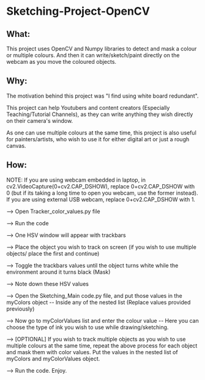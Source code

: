 # Sketching-Project-OpenCV

## What: 
This project uses OpenCV and Numpy libraries to detect and mask a colour or multiple colours. And then it can write/sketch/paint directly on the webcam as you move the coloured objects.

## Why:
The motivation behind this project was "I find using white board redundant".

This project can help Youtubers and content creators (Especially Teaching/Tutorial Channels), as they can write anything they wish directly on their camera's window.

As one can use multiple colours at the same time, this project is also useful for painters/artists, who wish to use it for either digital art or just a rough canvas.

## How:

NOTE: If you are using webcam embedded in laptop, in cv2.VideoCapture(0+cv2.CAP_DSHOW), replace 0+cv2.CAP_DSHOW with 0 (but if its taking a long time to open you webcam, use the former instead). If you are using external USB webcam, replace 0+cv2.CAP_DSHOW with 1.

--> Open Tracker_color_values.py file 

--> Run the code 

--> One HSV window will appear with trackbars 

--> Place the object you wish to track on screen (if you wish to use multiple objects/ place the first and continue)

--> Toggle the trackbars values until the object turns white while the environment around it turns black (Mask)

--> Note down these HSV values

--> Open the Sketching_Main code.py file, and put those values in the myColors object -- Inside any of the nested list (Replace values provided previously)

--> Now go to myColorValues list and enter the colour value -- Here you can choose the type of ink you wish to use while drawing/sketching.

--> [OPTIONAL] If you wish to track multiple objects as you wish to use multiple colours at the same time, repeat the above process for each object and mask them with color values. Put the values in the nested list of myColors and myColorValues object.

--> Run the code. Enjoy.

